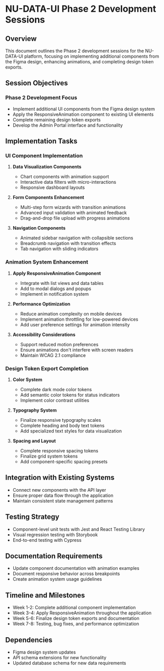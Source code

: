 # NU-DATA-UI Phase 2 Development Sessions

## Overview
This document outlines the Phase 2 development sessions for the NU-DATA-UI platform, focusing on implementing additional components from the Figma design, enhancing animations, and completing design token exports.

## Session Objectives

### Phase 2 Development Focus
- Implement additional UI components from the Figma design system
- Apply the ResponsiveAnimation component to existing UI elements
- Complete remaining design token exports
- Develop the Admin Portal interface and functionality

## Implementation Tasks

### UI Component Implementation
1. **Data Visualization Components**
   - Chart components with animation support
   - Interactive data filters with micro-interactions
   - Responsive dashboard layouts

2. **Form Components Enhancement**
   - Multi-step form wizards with transition animations
   - Advanced input validation with animated feedback
   - Drag-and-drop file upload with progress animations

3. **Navigation Components**
   - Animated sidebar navigation with collapsible sections
   - Breadcrumb navigation with transition effects
   - Tab navigation with sliding indicators

### Animation System Enhancement
1. **Apply ResponsiveAnimation Component**
   - Integrate with list views and data tables
   - Add to modal dialogs and popups
   - Implement in notification system

2. **Performance Optimization**
   - Reduce animation complexity on mobile devices
   - Implement animation throttling for low-powered devices
   - Add user preference settings for animation intensity

3. **Accessibility Considerations**
   - Support reduced motion preferences
   - Ensure animations don't interfere with screen readers
   - Maintain WCAG 2.1 compliance

### Design Token Export Completion
1. **Color System**
   - Complete dark mode color tokens
   - Add semantic color tokens for status indicators
   - Implement color contrast utilities

2. **Typography System**
   - Finalize responsive typography scales
   - Complete heading and body text tokens
   - Add specialized text styles for data visualization

3. **Spacing and Layout**
   - Complete responsive spacing tokens
   - Finalize grid system tokens
   - Add component-specific spacing presets

## Integration with Existing Systems
- Connect new components with the API layer
- Ensure proper data flow through the application
- Maintain consistent state management patterns

## Testing Strategy
- Component-level unit tests with Jest and React Testing Library
- Visual regression testing with Storybook
- End-to-end testing with Cypress

## Documentation Requirements
- Update component documentation with animation examples
- Document responsive behavior across breakpoints
- Create animation system usage guidelines

## Timeline and Milestones
- Week 1-2: Complete additional component implementation
- Week 3-4: Apply ResponsiveAnimation throughout the application
- Week 5-6: Finalize design token exports and documentation
- Week 7-8: Testing, bug fixes, and performance optimization

## Dependencies
- Figma design system updates
- API schema extensions for new functionality
- Updated database schema for new data requirements
